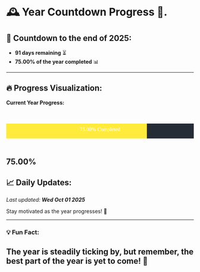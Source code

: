 
# &#x1F570; **Year Countdown Progress** &#x1F389;.

## &#x1F4C5; Countdown to the end of 2025:
- **91 days remaining** &#x23F3;
- **75.00% of the year completed** &#x1F4CA;

---

## &#x1F525; **Progress Visualization**:

**Current Year Progress:**

<br><br>
![Progress Bar](https://raw.githubusercontent.com/dayanidigv/year-countdown-progress/main/progress-bar.svg)
<br><br>

**75.00%**
---

## &#x1F4C8; **Daily Updates**:

_Last updated: **Wed Oct 01 2025**_

Stay motivated as the year progresses! &#x1F680;

--- 

### &#x1F4A1; **Fun Fact:**
The year is steadily ticking by, but remember, the best part of the year is yet to come! &#x1F31F;
---
